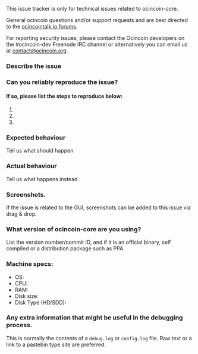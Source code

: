 <!--- Remove sections that do not apply -->

This issue tracker is only for technical issues related to ocincoin-core.

General ocincoin questions and/or support requests and are best directed to the [ocincointalk.io forums](https://ocincointalk.io/).

For reporting security issues, please contact the Ocincoin developers on the #ocincoin-dev Freenode IRC channel or alternatively you can email us at contact@ocincoin.org.

### Describe the issue

### Can you reliably reproduce the issue?
#### If so, please list the steps to reproduce below:
1.
2.
3.

### Expected behaviour
Tell us what should happen

### Actual behaviour
Tell us what happens instead

### Screenshots.
If the issue is related to the GUI, screenshots can be added to this issue via drag & drop.

### What version of ocincoin-core are you using?
List the version number/commit ID, and if it is an official binary, self compiled or a distribution package such as PPA.

### Machine specs:
- OS:
- CPU:
- RAM:
- Disk size:
- Disk Type (HD/SDD):

### Any extra information that might be useful in the debugging process.
This is normally the contents of a `debug.log` or `config.log` file. Raw text or a link to a pastebin type site are preferred.
